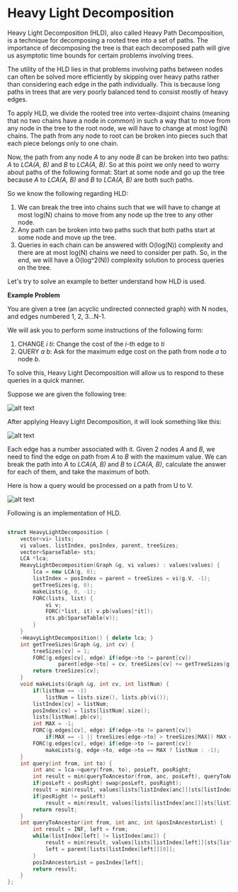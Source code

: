 # Heavy Light Decomposition

Heavy Light Decomposition (HLD), also called Heavy Path Decomposition, is a technique for decomposing a rooted tree into a set of paths. The importance of decomposing the tree is that each decomposed path will give us asymptotic time bounds for certain problems involving trees.

The utility of the HLD lies in that problems involving paths between nodes can often be solved more efficiently by skipping over heavy paths rather than considering each edge in the path individually. This is because long paths in trees that are very poorly balanced tend to consist mostly of heavy edges.

To apply HLD, we divide the rooted tree into vertex-disjoint chains (meaning that no two chains have a node in common) in such a way that to move from any node in the tree to the root node, we will have to change at most log(N) chains. The path from any node to root can be broken into pieces such that each piece belongs only to one chain.

Now, the path from any node _A_ to any node _B_ can be  broken into two paths: _A_ to _LCA(A, B)_ and _B_ to _LCA(A, B)_. So at this point we only need to worry about paths of the following format: Start at some node and go up the tree because _A_ to _LCA(A, B)_ and _B_ to _LCA(A, B)_ are both such paths.

So we know the following regarding HLD:

1) We can break the tree into chains such that we will have to change at most log(N) chains to move from any node up the tree to any other node.
2) Any path can be broken into two paths such that both paths start at some node and move up the tree.
3) Queries in each chain can be answered with O(log(N)) complexity and there are at most log(N) chains we need to consider per path. So, in the end, we will have a O(log^2(N)) complexity solution to process queries on the tree.

Let's try to solve an example to better understand how HLD is used.

**Example Problem**

You are given a tree (an acyclic undirected connected graph) with N nodes, and edges numbered 1, 2, 3...N-1.

We will ask you to perform some instructions of the following form:

1) CHANGE _i_ _ti_: Change the cost of the _i_-th edge to _ti_
2) QUERY _a_ _b_: Ask for the maximum edge cost on the path from node _a_ to node _b_.

To solve this, Heavy Light Decomposition will allow us to respond to these queries in a quick manner.

Suppose we are given the following tree:

![alt text](https://i.imgur.com/QmRnrn1.png)

After applying Heavy Light Decomposition, it will look something like this:

![alt text](https://i.imgur.com/HAPMEVu.png)

Each edge has a number associated with it. Given 2 nodes _A_ and _B_, we need to find the edge on path from _A_ to _B_ with the maximum value. We can break the path into _A_ to _LCA(A, B)_ and _B_ to _LCA(A, B)_, calculate the answer for each of them, and take the maximum of both.

Here is how a query would be processed on a path from U to V.

![alt text](https://i.imgur.com/QNoyMhq.png)

Following is an implementation of HLD.

```cpp

struct HeavyLightDecomposition {
	vector<vi> lists;
	vi values, listIndex, posIndex, parent, treeSizes;
	vector<SparseTable> sts;
	LCA *lca;
	HeavyLightDecomposition(Graph &g, vi values) : values(values) {
		lca = new LCA(g, 0);
		listIndex = posIndex = parent = treeSizes = vi(g.V, -1);
		getTreeSizes(g, 0);
		makeLists(g, 0, -1);
		FORC(lists, list) {
			vi v;
			FORC(*list, it) v.pb(values[*it]);
			sts.pb(SparseTable(v));
		}
	}
	~HeavyLightDecomposition() { delete lca; }
	int getTreeSizes(Graph &g, int cv) {
		treeSizes[cv] = 1;
		FORC(g.edges[cv], edge) if(edge->to != parent[cv])
				parent[edge->to] = cv, treeSizes[cv] += getTreeSizes(g, edge->to);  
		return treeSizes[cv];
	}
	void makeLists(Graph &g, int cv, int listNum) {
		if(listNum == -1)
			listNum = lists.size(), lists.pb(vi());
		listIndex[cv] = listNum;
		posIndex[cv] = lists[listNum].size();
		lists[listNum].pb(cv);
		int MAX = -1;
		FORC(g.edges[cv], edge) if(edge->to != parent[cv])
			if(MAX == -1 || treeSizes[edge->to] > treeSizes[MAX]) MAX = edge->to;
		FORC(g.edges[cv], edge) if(edge->to != parent[cv])
			makeLists(g, edge->to, edge->to == MAX ? listNum : -1);	
	}
	int query(int from, int to) {
		int anc = lca->query(from, to), posLeft, posRight;
		int result = min(queryToAncestor(from, anc, posLeft), queryToAncestor(to, anc, posRight));
		if(posLeft < posRight) swap(posLeft, posRight);
		result = min(result, values[lists[listIndex[anc]][sts[listIndex[anc]].query(posIndex[anc], posRight)]]);
		if(posRight != posLeft)
			result = min(result, values[lists[listIndex[anc]][sts[listIndex[anc]].query(posRight+1, posLeft)]]);
		return result;
	}
	int queryToAncestor(int from, int anc, int &posInAncestorList) {
		int result = INF, left = from;
		while(listIndex[left] != listIndex[anc]) {
			result = min(result, values[lists[listIndex[left]][sts[listIndex[left]].query(0, posIndex[left])]]);
			left = parent[lists[listIndex[left]][0]];
		}
		posInAncestorList = posIndex[left];
		return result;
	}
};

```
